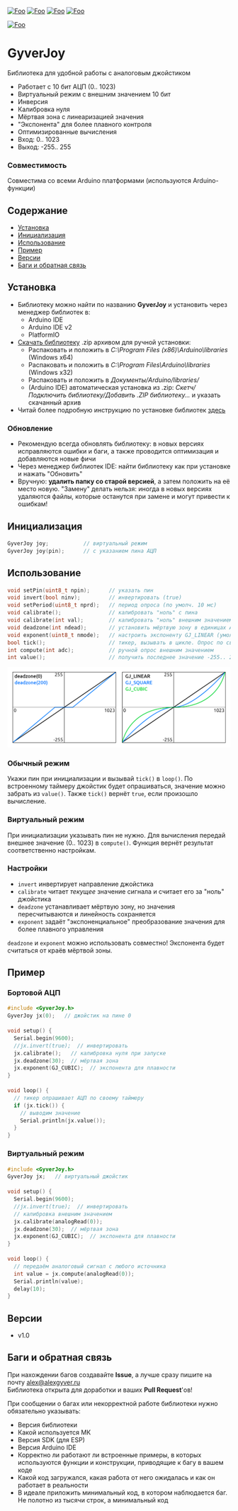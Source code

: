 [![Foo](https://img.shields.io/badge/Version-1.0-brightgreen.svg?style=flat-square)](#versions)
[![Foo](https://img.shields.io/badge/Website-AlexGyver.ru-blue.svg?style=flat-square)](https://alexgyver.ru/)
[![Foo](https://img.shields.io/badge/%E2%82%BD$%E2%82%AC%20%D0%9D%D0%B0%20%D0%BF%D0%B8%D0%B2%D0%BE-%D1%81%20%D1%80%D1%8B%D0%B1%D0%BA%D0%BE%D0%B9-orange.svg?style=flat-square)](https://alexgyver.ru/support_alex/)
[![Foo](https://img.shields.io/badge/README-ENGLISH-brightgreen.svg?style=flat-square)](https://github-com.translate.goog/GyverLibs/GyverJoy?_x_tr_sl=ru&_x_tr_tl=en)  

[![Foo](https://img.shields.io/badge/ПОДПИСАТЬСЯ-НА%20ОБНОВЛЕНИЯ-brightgreen.svg?style=social&logo=telegram&color=blue)](https://t.me/GyverLibs)


# GyverJoy
Библиотека для удобной работы с аналоговым джойстиком
- Работает с 10 бит АЦП (0.. 1023)
- Виртуальный режим с внешним значением 10 бит
- Инверсия
- Калибровка нуля
- Мёртвая зона с линеаризацией значения
- "Экспонента" для более плавного контроля
- Оптимизированные вычисления
- Вход: 0.. 1023
- Выход: -255.. 255

### Совместимость
Совместима со всеми Arduino платформами (используются Arduino-функции)

## Содержание
- [Установка](#install)
- [Инициализация](#init)
- [Использование](#usage)
- [Пример](#example)
- [Версии](#versions)
- [Баги и обратная связь](#feedback)

<a id="install"></a>
## Установка
- Библиотеку можно найти по названию **GyverJoy** и установить через менеджер библиотек в:
    - Arduino IDE
    - Arduino IDE v2
    - PlatformIO
- [Скачать библиотеку](https://github.com/GyverLibs/GyverJoy/archive/refs/heads/main.zip) .zip архивом для ручной установки:
    - Распаковать и положить в *C:\Program Files (x86)\Arduino\libraries* (Windows x64)
    - Распаковать и положить в *C:\Program Files\Arduino\libraries* (Windows x32)
    - Распаковать и положить в *Документы/Arduino/libraries/*
    - (Arduino IDE) автоматическая установка из .zip: *Скетч/Подключить библиотеку/Добавить .ZIP библиотеку…* и указать скачанный архив
- Читай более подробную инструкцию по установке библиотек [здесь](https://alexgyver.ru/arduino-first/#%D0%A3%D1%81%D1%82%D0%B0%D0%BD%D0%BE%D0%B2%D0%BA%D0%B0_%D0%B1%D0%B8%D0%B1%D0%BB%D0%B8%D0%BE%D1%82%D0%B5%D0%BA)
### Обновление
- Рекомендую всегда обновлять библиотеку: в новых версиях исправляются ошибки и баги, а также проводится оптимизация и добавляются новые фичи
- Через менеджер библиотек IDE: найти библиотеку как при установке и нажать "Обновить"
- Вручную: **удалить папку со старой версией**, а затем положить на её место новую. "Замену" делать нельзя: иногда в новых версиях удаляются файлы, которые останутся при замене и могут привести к ошибкам!


<a id="init"></a>
## Инициализация
```cpp
GyverJoy joy;           // виртуальный режим
GyverJoy joy(pin);      // с указанием пина АЦП
```

<a id="usage"></a>
## Использование
```cpp
void setPin(uint8_t npin);      // указать пин
void invert(bool ninv);         // инвертировать (true)
void setPeriod(uint8_t nprd);   // период опроса (по умолч. 10 мс)
void calibrate();               // калибровать "ноль" с пина
void calibrate(int val);        // калибровать "ноль" внешним значением
void deadzone(int ndead);       // установить мёртвую зону в единицах АЦП
void exponent(uint8_t nmode);   // настроить экспоненту GJ_LINEAR (умолч.), GJ_SQUARE и GJ_CUBIC или цифрами 0, 1 и 2
bool tick();                    // тикер, вызывать в цикле. Опрос по своему таймеру. Вернёт true после чтения
int compute(int adc);           // ручной опрос внешним значением
int value();                    // получить последнее значение -255.. 255
```
![demo](/docs/demo.png)

### Обычный режим
Укажи пин при инициализации и вызывай `tick()` в `loop()`. По встроенному таймеру джойстик будет 
опрашиваться, значение можно забрать из `value()`. Также `tick()` вернёт `true`, если произошло вычисление.

### Виртуальный режим
При инициализации указывать пин не нужно. Для вычисления передай внешнее значение (0.. 1023) в `compute()`. Функция вернёт результат соответственно настройкам.

### Настройки
- `invert` инвертирует направление джойстика
- `calibrate` читает *текущее* значение сигнала и считает его за "ноль" джойстика
- `deadzone` устанавливает мёртвую зону, но значения пересчитываются и линейность сохраняется
- `exponent` задаёт "экспоненциальное" преобразование значения для более плавного управления

`deadzone` и `exponent` можно использовать совместно! Экспонента будет считаться от краёв мёртвой зоны.

<a id="example"></a>
## Пример
### Бортовой АЦП
```cpp
#include <GyverJoy.h>
GyverJoy jx(0);   // джойстик на пине 0

void setup() {
  Serial.begin(9600);
  //jx.invert(true);  // инвертировать
  jx.calibrate();   // калибровка нуля при запуске
  jx.deadzone(30);  // мёртвая зона
  jx.exponent(GJ_CUBIC);  // экспонента для плавности
}

void loop() {
  // тикер опрашивает АЦП по своему таймеру
  if (jx.tick()) {
    // выводим значение
    Serial.println(jx.value());
  }
}
```

### Виртуальный режим
```cpp
#include <GyverJoy.h>
GyverJoy jx;   // виртуальный джойстик

void setup() {
  Serial.begin(9600);
  //jx.invert(true);  // инвертировать
  // калибровка внешним значением
  jx.calibrate(analogRead(0));
  jx.deadzone(30);  // мёртвая зона
  jx.exponent(GJ_CUBIC);  // экспонента для плавности
}

void loop() {
  // передаём аналоговый сигнал с любого источника
  int value = jx.compute(analogRead(0));
  Serial.println(value);
  delay(10);
}
```

<a id="versions"></a>
## Версии
- v1.0

<a id="feedback"></a>
## Баги и обратная связь
При нахождении багов создавайте **Issue**, а лучше сразу пишите на почту [alex@alexgyver.ru](mailto:alex@alexgyver.ru)  
Библиотека открыта для доработки и ваших **Pull Request**'ов!


При сообщении о багах или некорректной работе библиотеки нужно обязательно указывать:
- Версия библиотеки
- Какой используется МК
- Версия SDK (для ESP)
- Версия Arduino IDE
- Корректно ли работают ли встроенные примеры, в которых используются функции и конструкции, приводящие к багу в вашем коде
- Какой код загружался, какая работа от него ожидалась и как он работает в реальности
- В идеале приложить минимальный код, в котором наблюдается баг. Не полотно из тысячи строк, а минимальный код
